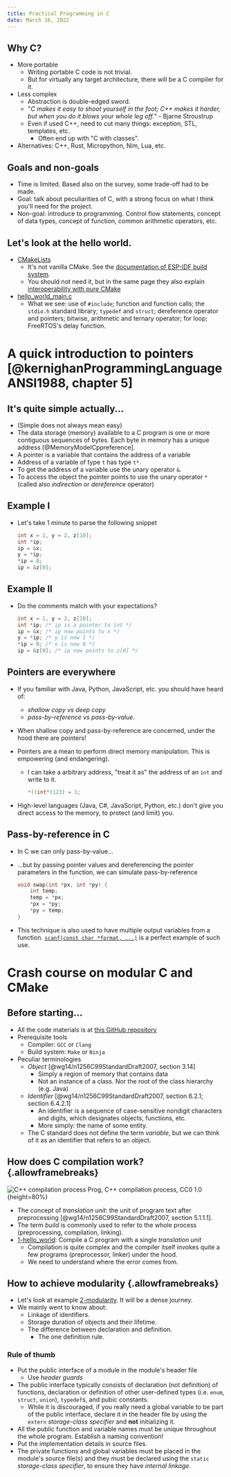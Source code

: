 ```yaml
---
title: Practical Programming in C
date: March 16, 2022
---
```


## Why C?

* More portable
    * Writing portable C code is not trivial.
    * But for virtually any target architecture, there will be a C compiler for it.
* Less complex
    * Abstraction is double-edged sword.
    * "*C makes it easy to shoot yourself in the foot; C++ makes it harder, but when you do it blows your whole leg off.*" - Bjarne Stroustrup
    * Even if used C++, need to cut many things: exception, STL, templates, etc.
        * Often end up with "C with classes".
* Alternatives: C++, Rust, Micropython, Nim, Lua, etc.

## Goals and non-goals

* Time is limited. Based also on the survey, some trade-off had to be made.
* Goal: talk about peculiarities of C, with a strong focus on what I think you'll need for the project.
* Non-goal: introduce to programming. Control flow statements, concept of data types, concept of function, common arithmetic operators, etc.

## Let's look at the hello world.

* [CMakeLists](https://github.com/chenlijun99/unibz-76088A-materials/blob/c07026b1bf29bff9bcb07653d893ab20bb4ec507/1-hello_world/CMakeLists.txt)
    * It's not vanilla CMake. See the [documentation of ESP-IDF build system](https://docs.espressif.com/projects/esp-idf/en/v4.4/esp32c3/api-guides/build-system.html#).
    * You should not need it, but in the same page they also explain [interoperability with pure CMake](https://docs.espressif.com/projects/esp-idf/en/v4.4/esp32c3/api-guides/build-system.html#writing-pure-cmake-components)
* [hello_world_main.c](https://github.com/chenlijun99/unibz-76088A-materials/blob/c07026b1bf29bff9bcb07653d893ab20bb4ec507/1-hello_world/main/hello_world_main.c)
    * What we see: use of `#include`; function and function calls; the `stdio.h` standard library; `typedef` and `struct`; dereference operator and pointers; bitwise, arithmetic and ternary operator; for loop; FreeRTOS's delay function.

# A quick introduction to pointers [@kernighanProgrammingLanguageANSI1988, chapter 5]

## It's quite simple actually...

* (Simple does not always mean easy)
* The data storage (memory) available to a C program is one or more contiguous sequences of bytes. Each byte in memory has a unique address [@MemoryModelCppreference].
* A pointer is a variable that contains the address of a variable
* Address of a variable of type `t` has type `t*`.
* To get the address of a variable use the unary operator `&`.
* To access the object the pointer points to use the unary operator `*` (called also *indirection* or *dereference* operator)

## Example I

* Let's take 1 minute to parse the following snippet

    ```c
    int x = 1, y = 2, z[10];
    int *ip; 
    ip = &x; 
    y = *ip; 
    *ip = 0; 
    ip = &z[0]; 
    ```

## Example II

* Do the comments match with your expectations?

    ```c
    int x = 1, y = 2, z[10];
    int *ip; /* ip is a pointer to int */
    ip = &x; /* ip now points to x */
    y = *ip; /* y is now 1 */
    *ip = 0; /* x is now 0 */
    ip = &z[0]; /* ip now points to z[0] */
    ```

## Pointers are everywhere

* If you familiar with Java, Python, JavaScript, etc. you should have heard of:
    * *shallow copy vs deep copy*
    * *pass-by-reference vs pass-by-value*. 
* When shallow copy and pass-by-reference are concerned, under the hood there are pointers!
* Pointers are a mean to perform direct memory manipulation. This is empowering (and endangering).
    *  I can take a arbitrary address, "treat it as" the address of an `int` and write to it.

        ```c
        *((int*)123) = 1;
        ```

* High-level languages (Java, C#, JavaScript, Python, etc.) don't give you direct access to the memory, to protect (and limit) you.

## Pass-by-reference in C

* In C we can only pass-by-value...
* ...but by passing pointer values and dereferencing the pointer parameters in the function, we can simulate pass-by-reference

    ```c
    void swap(int *px, int *py) {
        int temp;
        temp = *px;
        *px = *py;
        *py = temp;
    }
    ```

* This technique is also used to have multiple output variables from a function. [`scanf(const char *format, ...)`](https://en.cppreference.com/w/c/io/fscanf) is a perfect example of such use.

# Crash course on modular C and CMake

## Before starting...

* All the code materials is at [this GitHub repository](https://github.com/chenlijun99/unibz-76088A-materials)
* Prerequisite tools
    * Compiler: `GCC` or `Clang`
    * Build system: `Make` or `Ninja`
* Peculiar terminologies
    * *Object* [@wg14/n1256C99StandardDraft2007, section 3.14]
        * Simply a region of memory that contains data
        * Not an instance of a class. Nor the root of the class hierarchy (e.g. Java)
    * *Identifier* [@wg14/n1256C99StandardDraft2007, section 6.2.1; section 6.4.2.1]
        * An identifier is a sequence of case-sensitive nondigit characters and digits, which designates objects, functions, etc.
        * More simply: the name of some entity.
    * The C standard does not define the term *variable*, but we can think of it as an identifier that refers to an object.

## How does C compilation work? {.allowframebreaks}

![C++ compilation process [Prog](https://commons.wikimedia.org/wiki/User:Prog), [C++ compilation process](https://commons.wikimedia.org/wiki/File:C++_compilation_process.svg), [CC0 1.0](https://creativecommons.org/publicdomain/zero/1.0/legalcode)
](assets/C++_compilation_process.svg){height=80%}

* The concept of *translation unit*: the unit of program text after preprocessing [@wg14/n1256C99StandardDraft2007, section 5.1.1.1].
* The term *build* is commonly used to refer to the whole process (preprocessing, compilation, linking).
* [1-hello_world](https://github.com/chenlijun99/unibz-76088A-materials/tree/main/2-basics/1-hello_world): Compile a C program with a single *translation unit* 
    * Compilation is quite complex and the compiler itself invokes quite a few programs (preprocessor, linker) under the hood.
    * We need to understand where the error comes from.

## How to achieve modularity {.allowframebreaks}

* Let's look at example [2-modularity](https://github.com/chenlijun99/unibz-76088A-materials/tree/main/2-basics/2-modularity). It will be a dense journey.
* We mainly went to know about:
    * Linkage of identifiers.
    * Storage duration of objects and their lifetime.
    * The difference between declaration and definition.
        * The one definition rule.

### Rule of thumb

* Put the public interface of a module in the module's header file
    * Use *header guards*
* The public interface typically consists of declaration (not definition) of functions, declaration or definition of other user-defined types (i.e. `enum`, `struct`, `union`), `typedef`s, and pubic constants.
    * While it is discouraged, if you really need a global variable to be part of the public interface, declare it in the header file by using the `extern` *storage-class specifier* and **not** initializing it.
* All the public function and variable names must be unique throughout the whole program. Establish a naming convention!
* Put the implementation details in source files.
* The private functions and global variables must be placed in the module's source file(s) and they must be declared using the `static` *storage-class specifier*, to ensure they have *internal linkage*.
